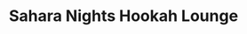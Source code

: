 ---
title: "Sahara Nights Hookah Lounge"
url: /rapid-city/sahara-nights-hookah-lounge/
shop: tobacco
---